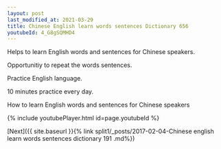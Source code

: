 ```yaml
---
layout: post
last_modified_at: 2021-03-29
title: Chinese English learn words sentences Dictionary 656 
youtubeId: 4_G8gSQMHD4
---
```

 
 
Helps to learn English words and sentences for Chinese speakers.

Opportunitiy to repeat the words sentences. 

Practice English language. 
 
10 minutes practice every day. 
 
How to learn English words and sentences for Chinese speakers 
 
{% include youtubePlayer.html id=page.youtubeId %}
 
 
[Next]({{ site.baseurl }}{% link  split1/_posts/2017-02-04-Chinese english learn words sentences dictionary 191 .md%})
 
